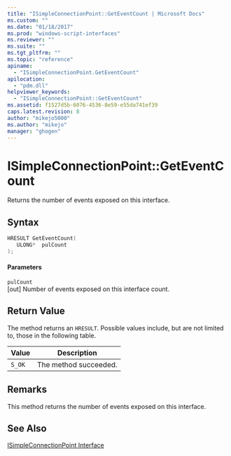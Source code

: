 ```yaml
---
title: "ISimpleConnectionPoint::GetEventCount | Microsoft Docs"
ms.custom: ""
ms.date: "01/18/2017"
ms.prod: "windows-script-interfaces"
ms.reviewer: ""
ms.suite: ""
ms.tgt_pltfrm: ""
ms.topic: "reference"
apiname: 
  - "ISimpleConnectionPoint.GetEventCount"
apilocation: 
  - "pdm.dll"
helpviewer_keywords: 
  - "ISimpleConnectionPoint::GetEventCount"
ms.assetid: f1527d5b-6076-4536-8e59-e55da741ef39
caps.latest.revision: 8
author: "mikejo5000"
ms.author: "mikejo"
manager: "ghogen"
---
```

# ISimpleConnectionPoint::GetEventCount
Returns the number of events exposed on this interface.  
  
## Syntax  
  
```cpp
HRESULT GetEventCount(  
   ULONG*  pulCount  
);  
```  
  
#### Parameters  
 `pulCount`  
 [out] Number of events exposed on this interface count.  
  
## Return Value  
 The method returns an `HRESULT`. Possible values include, but are not limited to, those in the following table.  
  
|Value|Description|  
|-----------|-----------------|  
|`S_OK`|The method succeeded.|  
  
## Remarks  
 This method returns the number of events exposed on this interface.  
  
## See Also  
 [ISimpleConnectionPoint Interface](../../winscript/reference/isimpleconnectionpoint-interface.md)